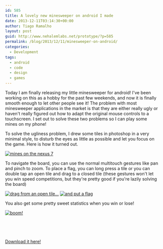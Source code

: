 ```yaml
---
id: 585
title: A lovely new minesweeper on android I made
date: 2013-12-11T03:14:30+00:00
author: Tiago Ramalho
layout: post
guid: http://www.nehalemlabs.net/prototype/?p=585
permalink: /blog/2013/12/11/minesweeper-on-android/
categories:
  - Development
tags:
  - android
  - code
  - design
  - games
---
```

Today I am finally releasing my little minesweeper for android! I've been working on this as a hobby for the past few weekends, and now it is finally smooth enough to let other people see it! The problem with most minesweeper applications in the market is that they are either really ugly or haven't really figured out how to adapt the original mouse controls to a touchscreen.
I set out to solve these two problems so I can play some mines on my phone!

To solve the ugliness problem, I drew some tiles in photoshop in a very minimal style, to disturb the eyes as little as possible and let you focus on the game.
Here is how it turned out.

[<img class="size-large wp-image-620" alt="mines on the nexus 7" src="/images/2013/12/device-2013-12-10-220646-1024x640.png" width="604" height="377" srcset="/images/2013/12/device-2013-12-10-220646-1024x640.png 1024w, /images/2013/12/device-2013-12-10-220646-300x187.png 300w" sizes="(max-width: 709px) 85vw, (max-width: 909px) 67vw, (max-width: 984px) 61vw, (max-width: 1362px) 45vw, 600px" />](/images/2013/12/device-2013-12-10-220646.png) 

To navigate the board, you can use the normal multitouch gestures like pan and pinch to zoom.
To place a flag, you can long press a tile or you can double tap an open tile and drag to a closed tile (these gestures won't let you win speed competitions, but they're pretty good if you're lazily solving the board)

[<img class="size-large wp-image-622" alt="drag from an open tile..." src="/images/2013/12/device-2013-12-10-221302-1024x640.png" width="604" height="377" srcset="/images/2013/12/device-2013-12-10-221302-1024x640.png 1024w, /images/2013/12/device-2013-12-10-221302-300x187.png 300w" sizes="(max-width: 709px) 85vw, (max-width: 909px) 67vw, (max-width: 984px) 61vw, (max-width: 1362px) 45vw, 600px" />](/images/2013/12/device-2013-12-10-221302.png) [<img class="size-large wp-image-623" alt="and put a flag" src="/images/2013/12/device-2013-12-10-221522-1024x640.png" width="604" height="377" srcset="/images/2013/12/device-2013-12-10-221522-1024x640.png 1024w, /images/2013/12/device-2013-12-10-221522-300x187.png 300w" sizes="(max-width: 709px) 85vw, (max-width: 909px) 67vw, (max-width: 984px) 61vw, (max-width: 1362px) 45vw, 600px" />](/images/2013/12/device-2013-12-10-221522.png) 

You also get some pretty sweet statistics when you win or lose!

[<img class="size-large wp-image-621" alt="boom!" src="/images/2013/12/device-2013-12-10-220845-1024x640.png" width="604" height="377" srcset="/images/2013/12/device-2013-12-10-220845-1024x640.png 1024w, /images/2013/12/device-2013-12-10-220845-300x187.png 300w" sizes="(max-width: 709px) 85vw, (max-width: 909px) 67vw, (max-width: 984px) 61vw, (max-width: 1362px) 45vw, 600px" />](/images/2013/12/device-2013-12-10-220845.png) 

&nbsp;

&nbsp;

[Download it here!](/projects/minesandroid/mines-android4.apk)